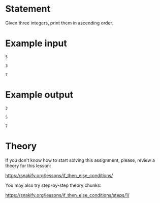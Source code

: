 # Statement

Given three integers, print them in ascending order.

# Example input

```
5
```

```
3
```

```
7
```

# Example output

```
3
```

```
5
```

```
7
```

# Theory

If you don't know how to start solving this assignment, please, review a theory for this lesson:

https://snakify.org/lessons/if_then_else_conditions/ 

You may also try step-by-step theory chunks:

https://snakify.org/lessons/if_then_else_conditions/steps/1/
